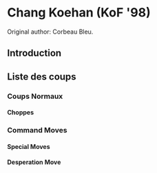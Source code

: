 # Chang Koehan (KoF '98)

Original author: Corbeau Bleu.

## Introduction

## Liste des coups

### Coups Normaux

#### Choppes

### Command Moves

#### Special Moves

#### Desperation Move
